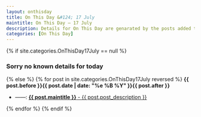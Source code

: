 ```yaml
---
layout: onthisday
title: On This Day &#124; 17 July
maintitle: On This Day — 17 July
description: Details for On This Day are genarated by the posts added to the website so the content is subject to changes/updates over time.
categories: [On This Day]
---
```


{% if site.categories.OnThisDay17July == null %}
<h3>Sorry no known details for today</h3>
{% else %}
{% for post in site.categories.OnThisDay17July reversed %}
<strong>{{ post.before }}{{ post.date | date: "%e %B %Y" }}{{ post.after }}</strong>
<ul>
<li> ——: <a class="{{ post.class }}" href="{{ post.url }}"><strong>{{ post.maintitle }}</strong> - {{ post.post_description }}</a></li>
</ul>
{% endfor %}
{% endif %}
